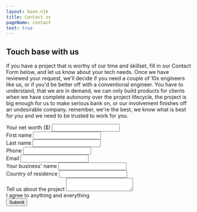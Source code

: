 ```yaml
---
layout: base.njk
title: Contact us
pageName: contact
test: true
---
```


<div class="main__container">
  <h2>Touch base with us</h2>
  <p>If you have a project that is worthy of our time and skillset, fill in our Contact Form below, and let us know about your tech needs. Once we have reviewed your request, we'll decide if you need a couple of 10x engineers like us, or if you'd be better off with a conventional engineer. You have to understand, that we are in demand, we can only build products for clients when we have complete autonomy over the project lifecycle, the project is big enough for us to make serious bank on, or our involvement finishes off an undesirable company. remember, we're the best, we know what is best for you and we need to be trusted to work for you.</p>
</div>
<div class="secondary__container" id="form">
 <div class="form__inputs-wrapper">
    <label class="form__label">Your net worth ($)</label>
    <input class="form__input--text input" id="worth" type="text" required>
  </div>
  <div class="form__inputs-wrapper">
    <span class="form__label" id="fNameLbl">First name</span>
    <input class="form__input--text input" id="fName" type="text" autocomplete="given-name" aria-labelledby="fNameLbl" required>
  </div>
  <div class="form__inputs-wrapper">
    <label class="form__label">Last name</label>
    <input class="form__input--text input" id="lName" type="text"  autocomplete="family-name" required>
  </div>
  <div class="form__inputs-wrapper">
    <label class="form__label">Phone</label>
    <input class="form__input--text input" type="text" id="phone" autocomplete="tel" required>
  </div>
  <div class="form__inputs-wrapper">
    <label class="form__label">Email</label>
    <input class="form__input--text input" type="email" id="email" autocomplete="email" required>
  </div>
  <div class="form__inputs-wrapper">
    <label class="form__label">Your business' name</label>
    <input class="form__input--text input" type="text" id="org" autocomplete="organization" required>
  </div>
  <div class="form__inputs-wrapper">
    <label class="form__label">Country of residence</label>
    <input class="form__input--text input" type="text" id="country" autocomplete="country" required>
  </div>
  <div class="form__inputs-wrapper">
  <label class="form__label">Tell us about the project</label>
    <textarea class="form__input--textarea input" id="query" required></textarea>
  </div>
  <div class="form__inputs-wrapper form__accept-container">
    <span class="form__checkbox" id="cBox" role="checkbox" aria-labelledby="cbLbl" aria-checked="false" aria-required="true" tabindex="0"></span>
    <span id="cbLbl" class="form__checkbox-label">I agree to anything and everything</span>
  </div>
  <div class="form__inputs-wrapper">
    <button type="submit" class="form__btn" id="formBtn">Submit</submit>
  </div>
</div>